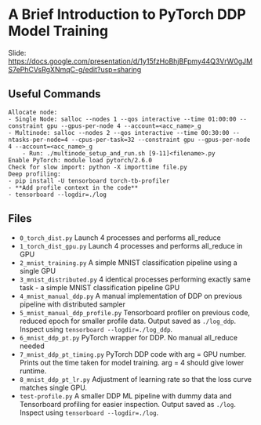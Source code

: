 # A Brief Introduction to PyTorch DDP Model Training
Slide: https://docs.google.com/presentation/d/1y15fzHoBhjBFpmy44Q3VrW0gJMS7ePhCVsRgXNmqC-g/edit?usp=sharing

## Useful Commands 

    Allocate node: 
    - Single Node: salloc --nodes 1 --qos interactive --time 01:00:00 --constraint gpu --gpus-per-node 4 --account=<acc_name>_g
    - Multinode: salloc --nodes 2 --qos interactive --time 00:30:00 --ntasks-per-node=4 --cpus-per-task=32 --constraint gpu --gpus-per-node 4 --account=<acc_name>_g
        - Run: ./multinode_setup_and_run.sh [9-11]<filename>.py
    Enable PyTorch: module load pytorch/2.6.0
    Check for slow import: python -X importtime file.py
    Deep profiling: 
    - pip install -U tensorboard torch-tb-profiler
    - **Add profile context in the code**
    - tensorboard --logdir=./log

## Files
- `0_torch_dist.py` Launch 4 processes and performs all_reduce
- `1_torch_dist_gpu.py` Launch 4 processes and performs all_reduce in GPU
- `2_mnist_training.py` A simple MNIST classification pipeline using a single GPU
- `3_mnist_distributed.py` 4 identical processes performing exactly same task - a simple MNIST classification pipeline GPU
- `4_mnist_manual_ddp.py` A manual implementation of DDP on previous pipeline with distributed sampler
- `5_mnist_manual_ddp_profile.py` Tensorboard profiler on previous code, reduced epoch for smaller profile data. Output saved as `./log_ddp`. Inspect using `tensorboard --logdir=./log_ddp`.
- `6_mnist_ddp_pt.py` PyTorch wrapper for DDP. No manual all_reduce needed
- `7_mnist_ddp_pt_timing.py` PyTorch DDP code with arg = GPU number. Prints out the time taken for model training. arg = 4 should give lower runtime.
- `8_mnist_ddp_pt_lr.py` Adjustment of learning rate so that the loss curve matches single GPU.
- `test-profile.py` A smaller DDP ML pipeline with dummy data and Tensorboard profiling for easier inspection. Output saved as `./log`. Inspect using `tensorboard --logdir=./log`.


